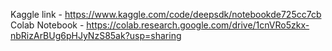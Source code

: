 Kaggle link - https://www.kaggle.com/code/deepsdk/notebookde725cc7cb
Colab Notebook - https://colab.research.google.com/drive/1cnVRo5zkx-nbRizArBUg6pHJyNzS85ak?usp=sharing
